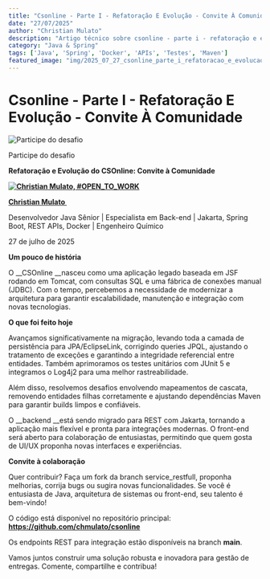 ```yaml
---
title: "Csonline - Parte I - Refatoração E Evolução - Convite À Comunidade"
date: "27/07/2025"
author: "Christian Mulato"
description: "Artigo técnico sobre csonline - parte i - refatoração e evolução - convite à comunidade"
category: "Java & Spring"
tags: ['Java', 'Spring', 'Docker', 'APIs', 'Testes', 'Maven']
featured_image: "img/2025_07_27_csonline_parte_i_refatoracao_e_evolucao_convite_a_comunidade_featured.jpg"
---
```


# Csonline - Parte I - Refatoração E Evolução - Convite À Comunidade

![Participe do desafio](img/image_not_found.png)

Participe do desafio

__Refatoração e Evolução do CSOnline: Convite à Comunidade__

__[![Christian Mulato, #OPEN_TO_WORK](img/image_not_found.png)](https://www.linkedin.com/in/chmulato/)__

__[Christian Mulato ](https://www.linkedin.com/in/chmulato/)__

Desenvolvedor Java Sênior | Especialista em Back\-end | Jakarta, Spring Boot, REST APIs, Docker | Engenheiro Químico

27 de julho de 2025

__Um pouco de história__

O __CSOnline __nasceu como uma aplicação legado baseada em JSF rodando em Tomcat, com consultas SQL e uma fábrica de conexões manual \(JDBC\)\. Com o tempo, percebemos a necessidade de modernizar a arquitetura para garantir escalabilidade, manutenção e integração com novas tecnologias\.

__O que foi feito hoje__

Avançamos significativamente na migração, levando toda a camada de persistência para JPA/EclipseLink, corrigindo queries JPQL, ajustando o tratamento de exceções e garantindo a integridade referencial entre entidades\. Também aprimoramos os testes unitários com JUnit 5 e integramos o Log4j2 para uma melhor rastreabilidade\.

Além disso, resolvemos desafios envolvendo mapeamentos de cascata, removendo entidades filhas corretamente e ajustando dependências Maven para garantir builds limpos e confiáveis\.

O __backend __está sendo migrado para REST com Jakarta, tornando a aplicação mais flexível e pronta para integrações modernas\. O front\-end será aberto para colaboração de entusiastas, permitindo que quem gosta de UI/UX proponha novas interfaces e experiências\.

__Convite à colaboração__

Quer contribuir? Faça um fork da branch service\_restfull, proponha melhorias, corrija bugs ou sugira novas funcionalidades\. Se você é entusiasta de Java, arquitetura de sistemas ou front\-end, seu talento é bem\-vindo\!

O código está disponível no repositório principal: [__https://github\.com/chmulato/csonline__](https://github.com/chmulato/csonline)

Os endpoints REST para integração estão disponíveis na branch __main__\.

Vamos juntos construir uma solução robusta e inovadora para gestão de entregas\. Comente, compartilhe e contribua\!

